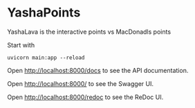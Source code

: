 # YashaPoints
YashaLava is the interactive points vs MacDonadls points

Start with 
```
uvicorn main:app --reload
```

Open [http://localhost:8000/docs](http://localhost:8000/docs) to see the API documentation.

Open [http://localhost:8000/](http://localhost:8000/) to see the Swagger UI.

Open [http://localhost:8000/redoc](http://localhost:8000/redoc) to see the ReDoc UI.
